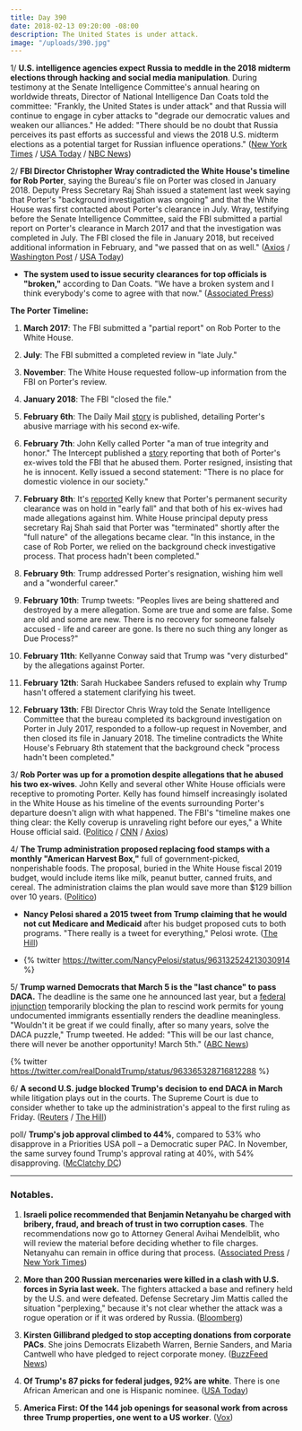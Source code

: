 ```yaml
---
title: Day 390
date: 2018-02-13 09:20:00 -08:00
description: The United States is under attack.
image: "/uploads/390.jpg"
---
```


1/ **U.S. intelligence agencies expect Russia to meddle in the 2018 midterm elections through hacking and social media manipulation**. During testimony at the Senate Intelligence Committee's annual hearing on worldwide threats, Director of National Intelligence Dan Coats told the committee: "Frankly, the United States is under attack" and that Russia will continue to engage in cyber attacks to "degrade our democratic values and weaken our alliances." He added: "There should be no doubt that Russia perceives its past efforts as successful and views the 2018 U.S. midterm elections as a potential target for Russian influence operations." ([New York Times](https://www.nytimes.com/2018/02/13/us/politics/russia-sees-midterm-elections-as-chance-to-sow-fresh-discord-intelligence-chiefs-warn.html) / [USA Today](https://www.usatoday.com/story/news/politics/2018/02/13/intelligence-director-coats-says-u-s-under-attack-putin-targeting-2018-elections/332566002/) / [NBC News](https://www.nbcnews.com/politics/national-security/u-s-intel-agencies-expect-russia-escalate-election-meddling-efforts-n847551))

2/ **FBI Director Christopher Wray contradicted the White House's timeline for Rob Porter**, saying the Bureau's file on Porter was closed in January 2018. Deputy Press Secretary Raj Shah issued a statement last week saying that Porter's "background investigation was ongoing" and that the White House was first contacted about Porter's clearance in July. Wray, testifying before the Senate Intelligence Committee, said the FBI submitted a partial report on Porter's clearance in March 2017 and that the investigation was completed in July. The FBI closed the file in January 2018, but received additional information in February, and "we passed that on as well." ([Axios](https://www.axios.com/fbi-director-contradicts-white-house-claim-that-porter-background-investigation-was-ongoing-1518537888-f4540b14-fc2f-4a46-8f3e-0230c9d93269.html) / [Washington Post](https://www.washingtonpost.com/world/national-security/fbi-director-to-face-questions-on-security-clearances-and-agents-independence/2018/02/13/f3e4c706-105f-11e8-9570-29c9830535e5_story.html) / [USA Today](https://www.usatoday.com/story/news/politics/2018/02/13/fbi-director-wray-timeline-porter-defends-porter-clearance-inquiry-white-house-provided-partial-repo/332947002/))

* **The system used to issue security clearances for top officials is "broken,"** according to Dan Coats. "We have a broken system and I think everybody's come to agree with that now." ([Associated Press](https://apnews.com/c679e75f53bb495183e490476f774115))

**The Porter Timeline:**

 1. **March 2017**: The FBI submitted a "partial report" on Rob Porter to the White House.

 2. **July**: The FBI submitted a completed review in "late July."

 3. **November**: The White House requested follow-up information from the FBI on Porter's review.

 4. **January 2018**: The FBI "closed the file."

 5. **February 6th**: The Daily Mail [story](http://www.dailymail.co.uk/news/article-5359731/Ex-wife-Rob-Porter-Trumps-secretary-tells-marriage.html#ixzz56zvaNBlp) is published, detailing Porter's abusive marriage with his second ex-wife.

 6. **February 7th**: John Kelly called Porter "a man of true integrity and honor." The Intercept published a [story](https://theintercept.com/2018/02/07/rob-porter-wives-abuse-trump-aide/) reporting that both of Porter's ex-wives told the FBI that he abused them. Porter resigned, insisting that he is innocent. Kelly issued a second statement: "There is no place for domestic violence in our society."

 7. **February 8th**: It's [reported](https://www.cnn.com/2018/02/07/politics/rob-porter-white-house-who-knew/index.html) Kelly knew that Porter's permanent security clearance was on hold in "early fall" and that both of his ex-wives had made allegations against him. White House principal deputy press secretary Raj Shah said that Porter was "terminated" shortly after the "full nature" of the allegations became clear. "In this instance, in the case of Rob Porter, we relied on the background check investigative process. That process hadn't been completed."

 8. **February 9th**: Trump addressed Porter's resignation, wishing him well and a "wonderful career." 

 9. **February 10th**: Trump tweets: "Peoples lives are being shattered and destroyed by a mere allegation. Some are true and some are false. Some are old and some are new. There is no recovery for someone falsely accused - life and career are gone. Is there no such thing any longer as Due Process?"

10. **February 11th**: Kellyanne Conway said that Trump was "very disturbed" by the allegations against Porter.

11. **February 12th**: Sarah Huckabee Sanders refused to explain why Trump hasn't offered a statement clarifying his tweet.

12. **February 13th**: FBI Director Chris Wray told the Senate Intelligence Committee that the bureau completed its background investigation on Porter in July 2017, responded to a follow-up request in November, and then closed its file in January 2018. The timeline contradicts the White House's February 8th statement that the background check "process hadn't been completed."

3/ **Rob Porter was up for a promotion despite allegations that he abused his two ex-wives**. John Kelly and several other White House officials were receptive to promoting Porter. Kelly has found himself increasingly isolated in the White House as his timeline of the events surrounding Porter's departure doesn't align with what happened. The FBI's "timeline makes one thing clear: the Kelly coverup is unraveling right before our eyes," a White House official said. ([Politico](https://www.politico.com/story/2018/02/13/kelly-porters-scandal-white-house-407242) / [CNN](https://www.cnn.com/2018/02/13/politics/rob-porter-promotion-west-wing/index.html) / [Axios](https://www.axios.com/kelly-porter-wray-testimony-timeline-1518542368-ecb9b72a-f272-4a20-a382-c865cb0ef8b2.html))

4/ **The Trump administration proposed replacing food stamps with a monthly "American Harvest Box,"** full of government-picked, nonperishable foods. The proposal, buried in the White House fiscal 2019 budget, would include items like milk, peanut butter, canned fruits, and cereal. The administration claims the plan would save more than $129 billion over 10 years. ([Politico](https://www.politico.com/story/2018/02/12/food-stamps-trump-administration-343245))

* **Nancy Pelosi shared a 2015 tweet from Trump claiming that he would not cut Medicare and Medicaid** after his budget proposed cuts to both programs. "There really is a tweet for everything," Pelosi wrote. ([The Hill](http://thehill.com/homenews/house/373503-pelosi-resurfaces-old-trump-tweet-vowing-no-cuts-to-medicaid-after-trump))

* {% twitter https://twitter.com/NancyPelosi/status/963132524213030914 %}

5/ **Trump warned Democrats that March 5 is the "last chance" to pass DACA.** The deadline is the same one he announced last year, but a [federal injunction](https://www.washingtonpost.com/local/immigration/daca-injunction-what-a-federal-judges-ruling-means-for-dreamers/2018/01/10/ecb5d492-f60c-11e7-a9e3-ab18ce41436a_story.html) temporarily blocking the plan to rescind work permits for young undocumented immigrants essentially renders the deadline meaningless. "Wouldn't it be great if we could finally, after so many years, solve the DACA puzzle," Trump tweeted. He added: "This will be our last chance, there will never be another opportunity! March 5th." ([ABC News](http://abcnews.go.com/Politics/wireStory/trump-pushes-immigration-deal-chance-pass-53040801))

{% twitter https://twitter.com/realDonaldTrump/status/963365328716812288 %}

6/ **A second U.S. judge blocked Trump's decision to end DACA in March** while litigation plays out in the courts. The Supreme Court is due to consider whether to take up the administration's appeal to the first ruling as Friday. ([Reuters](https://www.reuters.com/article/us-usa-immigration-ruling/second-u-s-judge-blocks-trump-administration-from-ending-daca-program-idUSKCN1FX2TJ) / [The Hill](http://thehill.com/homenews/administration/373680-second-judge-issues-injunction-barring-trump-administration-from))

poll/ **Trump's job approval climbed to 44%**, compared to 53% who disapprove in a Priorities USA poll – a Democratic super PAC. In November, the same survey found Trump's approval rating at 40%, with 54% disapproving. ([McClatchy DC](http://www.mcclatchydc.com/news/politics-government/white-house/article199812624.html))

---

### Notables.

1. **Israeli police recommended that Benjamin Netanyahu be charged with bribery, fraud, and breach of trust in two corruption cases**. The recommendations now go to Attorney General Avihai Mendelblit, who will review the material before deciding whether to file charges. Netanyahu can remain in office during that process. ([Associated Press](https://apnews.com/ecd82c430938412b925f02d252c72566/Reports:-Police-recommend-indictments-of-Netanyahu) / [New York Times](https://www.nytimes.com/2018/02/13/world/middleeast/netanyahu-israel-corruption.html))

2. **More than 200 Russian mercenaries were killed in a clash with U.S. forces in Syria last week.** The fighters attacked a base and refinery held by the U.S. and were defeated. Defense Secretary Jim Mattis called the situation "perplexing," because it's not clear whether the attack was a rogue operation or if it was ordered by Russia. ([Bloomberg](https://www.bloomberg.com/news/articles/2018-02-13/u-s-strikes-said-to-kill-scores-of-russian-fighters-in-syria))

3. **Kirsten Gillibrand pledged to stop accepting donations from corporate PACs**. She joins Democrats Elizabeth Warren, Bernie Sanders, and Maria Cantwell who have pledged to reject corporate money. ([BuzzFeed News](https://www.buzzfeed.com/rubycramer/kirsten-gillibrand-pledges-to-stop-accepting-donations-from))

4. **Of Trump's 87 picks for federal judges, 92% are white**. There is one African American and one is Hispanic nominee. ([USA Today](https://www.usatoday.com/story/news/politics/2018/02/13/trumps-87-picks-federal-judges-92-white-just-one-black-and-one-hispanic-nominee/333088002/))

5. **America First: Of the 144 job openings for seasonal work from across three Trump properties, one went to a US worker**. ([Vox](https://www.vox.com/2018/2/13/16466542/trump-h-2b-guest-workers))